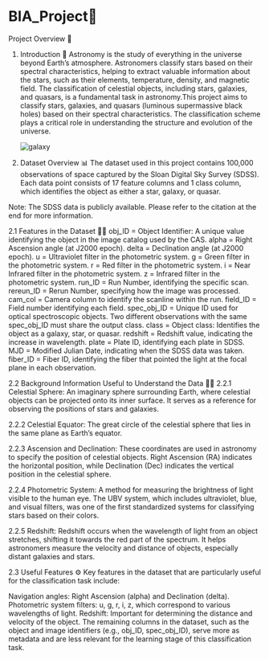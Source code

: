# BIA_Project🚀

Project Overview 🔭
1. Introduction 🌟
Astronomy is the study of everything in the universe beyond Earth’s atmosphere. Astronomers classify stars based on their spectral characteristics, helping to extract valuable information about the stars, such as their elements, temperature, density, and magnetic field. The classification of celestial objects, including stars, galaxies, and quasars, is a fundamental task in astronomy.This project aims to classify stars, galaxies, and quasars (luminous supermassive black holes) based on their spectral characteristics. The classification scheme plays a critical role in understanding the structure and evolution of the universe.



   ![galaxy](https://github.com/user-attachments/assets/3ad541a8-3013-497f-be75-6b9464bbc8b7)
   

3. Dataset Overview 📊
The dataset used in this project contains 100,000 observations of space captured by the Sloan Digital Sky Survey (SDSS). Each data point consists of 17 feature columns and 1 class column, which identifies the object as either a star, galaxy, or quasar.

Note: The SDSS data is publicly available. Please refer to the citation at the end for more information.

2.1 Features in the Dataset 🧑‍💻
obj_ID = Object Identifier: A unique value identifying the object in the image catalog used by the CAS.
alpha = Right Ascension angle (at J2000 epoch).
delta = Declination angle (at J2000 epoch).
u = Ultraviolet filter in the photometric system.
g = Green filter in the photometric system.
r = Red filter in the photometric system.
i = Near Infrared filter in the photometric system.
z = Infrared filter in the photometric system.
run_ID = Run Number, identifying the specific scan.
rereun_ID = Rerun Number, specifying how the image was processed.
cam_col = Camera column to identify the scanline within the run.
field_ID = Field number identifying each field.
spec_obj_ID = Unique ID used for optical spectroscopic objects. Two different observations with the same spec_obj_ID must share the output class.
class = Object class: Identifies the object as a galaxy, star, or quasar.
redshift = Redshift value, indicating the increase in wavelength.
plate = Plate ID, identifying each plate in SDSS.
MJD = Modified Julian Date, indicating when the SDSS data was taken.
fiber_ID = Fiber ID, identifying the fiber that pointed the light at the focal plane in each observation.


2.2 Background Information Useful to Understand the Data 🔭🌠
2.2.1 Celestial Sphere: An imaginary sphere surrounding Earth, where celestial objects can be projected onto its inner surface. It serves as a reference for observing the positions of stars and galaxies.

2.2.2 Celestial Equator: The great circle of the celestial sphere that lies in the same plane as Earth’s equator.

2.2.3 Ascension and Declination: These coordinates are used in astronomy to specify the position of celestial objects. Right Ascension (RA) indicates the horizontal position, while Declination (Dec) indicates the vertical position in the celestial sphere.

2.2.4 Photometric System: A method for measuring the brightness of light visible to the human eye. The UBV system, which includes ultraviolet, blue, and visual filters, was one of the first standardized systems for classifying stars based on their colors.

2.2.5 Redshift: Redshift occurs when the wavelength of light from an object stretches, shifting it towards the red part of the spectrum. It helps astronomers measure the velocity and distance of objects, especially distant galaxies and stars.

2.3 Useful Features ⚙️
Key features in the dataset that are particularly useful for the classification task include:

Navigation angles: Right Ascension (alpha) and Declination (delta).
Photometric system filters: u, g, r, i, z, which correspond to various wavelengths of light.
Redshift: Important for determining the distance and velocity of the object.
The remaining columns in the dataset, such as the object and image identifiers (e.g., obj_ID, spec_obj_ID), serve more as metadata and are less relevant for the learning stage of this classification task.


